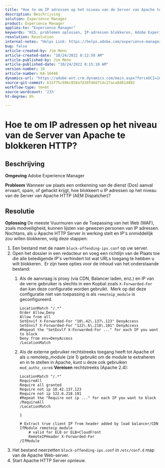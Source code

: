 ```yaml
---
title: "Hoe te om IP adressen op het niveau van de Server van Apache te blokkeren HTTP?"
description: Beschrijving
solution: Experience Manager
product: Experience Manager
applies-to: "Experience Manager"
keywords: "KCS, problemen oplossen, IP-adressen blokkeren, Adobe Experience Manager, AEM, Apache HTTP Server level"
resolution: Resolution
internal-notes: "Helpx Link: https://helpx.adobe.com/experience-manager/kb/block-ips-apache-http-server.html#remoteip_module"
bug: false
article-created-by: Jim Menn
article-created-date: "10/24/2022 8:12:58 AM"
article-published-by: Jim Menn
article-published-date: "10/24/2022 8:15:10 AM"
version-number: 10
article-number: KA-16446
dynamics-url: "https://adobe-ent.crm.dynamics.com/main.aspx?forceUCI=1&pagetype=entityrecord&etn=knowledgearticle&id=3e9f6ba7-7353-ed11-bba2-6045bd0065f9"
source-git-commit: b31f75c69bc858a7d30fddd714c27aca84614892
workflow-type: tm+mt
source-wordcount: '233'
ht-degree: 0%

---
```


# Hoe te om IP adressen op het niveau van de Server van Apache te blokkeren HTTP?

## Beschrijving


<b>Omgeving</b>
Adobe Experience Manager

<b>Probleem</b>
Wanneer uw plaats een ontkenning van de dienst (Dos) aanval ervaart, spam, of gehackt krijgt, hoe blokkeert u IP adressen op het niveau van de Server van Apache HTTP (AEM Dispatcher)?


## Resolutie


<b>Oplossing</b>
De meeste Vuurmuren van de Toepassing van het Web (WAF), zoals modveiligheid, kunnen lijsten van gewezen personen van IP adressen.
Nochtans, als u Apache HTTP Server in werking stelt en IP&#39;s onmiddellijk zou willen blokkeren, volg deze stappen:

1. Een bestand met de naam `block-offending-ips.conf` op uw server.
2. Open het dossier in een redacteur en voeg een richtlijn van de Plaats toe die alle beledigende IP&#39;s verhindert tot wat URLs toegang te hebben u wilt blokkeren.  Er zijn twee opties voor de inhoud van het onderstaande bestand:
   1. Als de aanvraag is proxy (via CDN, Balancer laden, enz.) en IP van de verre gebruiker is slechts in een Kopbal zoals `X-Forwarded-For` dan kan deze configuratie worden gebruikt.  Merk op dat deze configuratie niet van toepassing is als `remoteip_module` is geconfigureerd.  <br>

      ```
      LocationMatch "/.*"
      Order Allow,Deny
      Allow from all
      SetEnvif X-Forwarded-For "10\.42\.137\.123" DenyAccess
      SetEnvif X-Forwarded-For "122\.6\.218\.101" DenyAccess
      #Repeat the "SetEnvlf X-Forwarded-For ..." for each IP you want to block
      Deny from env=DenyAccess
      /LocationMatch
      ```
   2. Als de externe gebruiker rechtstreeks toegang heeft tot Apache of als u remoteip_module (zie 1) gebruikt om de module te extraheren en in te stellen in Apache, kunt u deze ook gebruiken `mod_authz_core`s <b>Vereisen</b> rechtstreeks (Apache 2.4):

      ```
      LocationMatch "/.*"
      RequireAll
      Require all granted
      Require not ip 10.42.137.123
      Require not ip 122.6.218.101
      #Repeat the "Require not ip ..." for each IP you want to block
      /RequireAll
      /LocationMatch
      ```

      `1`


      ```
      # Extract true client IP from header added by load balancer/CDN
      IfModule remoteip_module
          # valid for ELB or ELB+CloudFront
          RemoteIPHeader X-Forwarded-For
      /IfModule
      ```
3. Het bestand neerzetten `block-offending-ips.conf` in `/etc/conf.d` map van de Apache Web-server.
4. Start Apache HTTP Server opnieuw.

